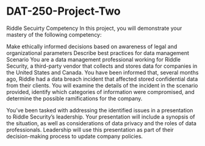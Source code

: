 # DAT-250-Project-Two
Riddle Secuirty 
Competency
In this project, you will demonstrate your mastery of the following competency:

Make ethically informed decisions based on awareness of legal and organizational parameters
Describe best practices for data management
Scenario
You are a data management professional working for Riddle Security, a third-party vendor that collects and stores data for companies in the United States and Canada. You have been informed that, several months ago, Riddle had a data breach incident that affected stored confidential data from their clients. You will examine the details of the incident in the scenario provided, identify which categories of information were compromised, and determine the possible ramifications for the company.

You’ve been tasked with addressing the identified issues in a presentation to Riddle Security’s leadership. Your presentation will include a synopsis of the situation, as well as considerations of data privacy and the roles of data professionals. Leadership will use this presentation as part of their decision-making process to update company policies.

